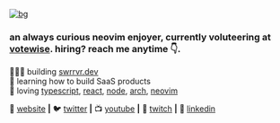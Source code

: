 <!--## Hi there 👋 -->

<!--
**swrrvr/swrrvr** is a ✨ _special_ ✨ repository because its `README.md` (this file) appears on your GitHub profile.

Here are some ideas to get you started:

- 🔭 I’m currently working on ...
- 🌱 I’m currently learning ...
- 👯 I’m looking to collaborate on ...
- 🤔 I’m looking for help with ...
- 💬 Ask me about ...
- 📫 How to reach me: ...
- 😄 Pronouns: ...
- ⚡ Fun fact: ...
-->


[![bg][banner]][website]

### an always curious neovim enjoyer, currently voluteering at [votewise][votewise]. hiring? reach me anytime 👇.

👨🏼‍💻 building [swrrvr.dev][website]  
🧠 learning how to build SaaS products  
💜 loving [typescript][typescript], [react][react], [node][node], [arch][arch], [neovim][neovim] 

🏡 [website][website] **|** 
🐦 [twitter][twitter] **|** 
📺 [youtube][youtube] **|** 
🎥 [twitch][twitch] **|**
👔 [linkedin][linkedin]

[banner]: https://raw.githubusercontent.com/bradgarropy/bradgarropy/master/banner.png
[votewise]: https://votewise.net/#!/welcome
[typescript]: https://www.typescriptlang.org
[react]: http://reactjs.org
[node]: https://nodejs.org/en
[arch]: https://archlinux.org/
[neovim]: https://neovim.io/
[website]: https://swrrvr.dev
[twitter]: https://twitter.com/swrrvr
[youtube]: https://youtube.com/swrrvr
[twitch]: https://twitch.tv/swrrvr
[linkedin]: https://linkedin.com/in/irvindinkinsjr

